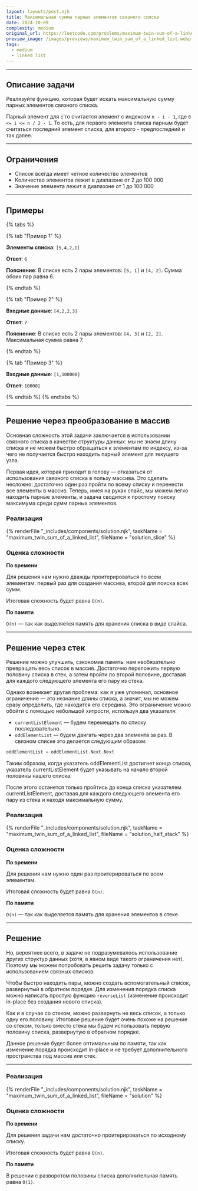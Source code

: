 ```yaml
---
layout: layouts/post.njk
title: Максимальная сумма парных элементов связного списка
date: 2024-10-09
complexity: medium
original_url: https://leetcode.com/problems/maximum-twin-sum-of-a-linked-list/description/
preview_image: /images/previews/maximum_twin_sum_of_a_linked_list.webp
tags:
  - medium
  - linked list
---
```

---

## Описание задачи

Реализуйте функцию, которая будет искать максимальную сумму парных элементов связного списка.

Парный элемент для `i`'го считается элемент с индексом `n - i - 1`, где `0 <= i <= n / 2 - 1`. 
То есть, для первого элемента списка парным будет считаться последний элемент списка, для второго - предпоследний и так далее.

---

## Ограничения

- Список всегда имеет четное количество элементов
- Количество элементов лежит в диапазоне от 2 до 100 000
- Значение элемента лежит в диапазоне от 1 до 100 000

---

## Примеры

{% tabs %}

{% tab "Пример 1" %}

**Элементы списка**: `[5,4,2,1]`

**Ответ**: `6`

**Пояснение**: В списке есть 2 пары элементов: `[5, 1]` и `[4, 2]`. Сумма обоих пар равна 6. 

{% endtab %}

{% tab "Пример 2" %}

**Входные данные**: `[4,2,2,3]`

**Ответ**: `7`

**Пояснение**: В списке есть 2 пары элементов: `[4, 3]` и `[2, 2]`. Максимальная сумма равна 7.

{% endtab %}

{% tab "Пример 3" %}

**Входные данные**: `[1,100000]`

**Ответ**: `100001`

{% endtab %}
{% endtabs %}

---

## Решение через преобразование в массив

Основная сложность этой задачи заключается в использовании связного списка в качестве структуры данных: мы не знаем длину списка и не можем быстро обращаться к элементам по индексу, из-за чего не получается быстро находить парный элемент для текущего узла.

Первая идея, которая приходит в голову — отказаться от использования связного списка в пользу массива. Это сделать несложно: достаточно один раз пройти по всему списку и перенести все элементы в массив.
Теперь, имея на руках слайс, мы можем легко находить парные элементы, и задача сводится к простому поиску максимума среди сумм парных элементов.

### Реализация

{% renderFile "_includes/components/solution.njk", taskName = "maximum_twin_sum_of_a_linked_list", fileName = "solution_slice" %}

### Оценка сложности

**По времени**

Для решения нам нужно дважды проитерироваться по всем элементам: первый раз для создания массива, второй для поиска всех сумм.

Итоговая сложность будет равна `O(n)`.

**По памяти**

`O(n)` — так как выделяется память для хранения списка в виде слайса.

---

## Решение через стек

Решение можно улучшить, сэкономив память: нам необязательно превращать весь список в массив.
Достаточно переложить первую половину списка в стек, а затем пройти по второй половине, доставая для каждого следующего элемента его пару из стека.



Однако возникает другая проблема: как я уже упоминал, основное ограничение — это незнание длины списка, а значит, мы не можем сразу определить, где находится его середина. Это ограничение можно обойти с помощью небольшой хитрости, используя два указателя:
- `currentListElement` — будем перемещать по списку последовательно.
- `oddElementList` — будем двигать через два элемента за раз. В связном списке это делается следующим образом:
```go
oddElementList = oddElementList.Next.Next
```

Таким образом, когда указатель oddElementList достигнет конца списка, указатель currentListElement будет указывать на начало второй половины нашего списка.

После этого останется только пройтись до конца списка указателем currentListElement, доставая для каждого следующего элемента его пару из стека и находя максимальную сумму.

### Реализация

{% renderFile "_includes/components/solution.njk", taskName = "maximum_twin_sum_of_a_linked_list", fileName = "solution_half_stack" %}

### Оценка сложности

**По времени**

Для решения нам нужно один раз проитерироваться по всем элементам.

Итоговая сложность будет равна `O(n)`.

**По памяти**

`O(n)` — так как выделяется память для хранения элементов в стеке.

---

## Решение

Но, вероятнее всего, в задаче не подразумевалось использование других структур данных (хотя, в явном виде такого ограничения нет). Поэтому мы можем попробовать решить задачу только с использованием связных списков.

Чтобы быстро находить пары, можно создать вспомогательный список, развернутый в обратном порядке. Для изменения порядка списка можно написать простую функцию `reverseList` (изменение происходит in-place без создания нового списка).

Как и в случае со стеком, можно развернуть не весь список, а только одну его половину. Итоговое решение будет очень похоже на решение со стеком, только вместо стека мы будем использовать первую половину списка, развернутую в обратном порядке.

Данное решение будет более оптимальным по памяти, так как изменение порядка происходит in-place и не требует дополнительного пространства под массив или стек.

---

### Реализация

{% renderFile "_includes/components/solution.njk", taskName = "maximum_twin_sum_of_a_linked_list", fileName = "solution" %}

### Оценка сложности

**По времени**

Для решения задачи нам достаточно проитерироваться по исходному списку. 

Итоговая сложность будет равна `O(n)`.

**По памяти**

В решении с разворотом половины списка дополнительная память равна `O(1)`.
